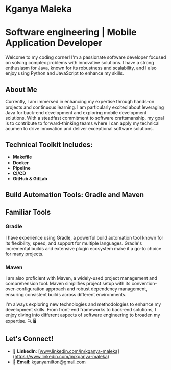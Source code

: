 # Kganya Maleka

 # Software engineering | Mobile Application Developer 

Welcome to my coding corner! I'm a passionate software developer focused on solving complex problems with innovative solutions. I have a strong enthusiasm for Java, known for its robustness and scalability, and I also enjoy using Python and JavaScript to enhance my skills.
## About Me 

 Currently, I am immersed in enhancing my expertise through hands-on projects and continuous learning.
I am particularly excited about leveraging Java for back-end development and exploring mobile development solutions. With a steadfast commitment to software craftsmanship, my goal is to contribute to forward-thinking teams where I can apply my technical acumen to drive innovation and deliver exceptional software solutions.
## Technical Toolkit Includes:

- **Makefile**
- **Docker**
- **Pipeline**
- **CI/CD**
- **GitHub & GitLab**

## Build Automation Tools: Gradle and Maven

## Familiar Tools

### Gradle
I have experience using Gradle, a powerful build automation tool known for its flexibility, speed, and support for multiple languages. Gradle's incremental builds and extensive plugin ecosystem make it a go-to choice for many projects.

### Maven
I am also proficient with Maven, a widely-used project management and comprehension tool. Maven simplifies project setup with its convention-over-configuration approach and robust dependency management, ensuring consistent builds across different environments.


I'm always exploring new technologies and methodologies to enhance my development skills. From front-end frameworks to back-end solutions, I enjoy diving into different aspects of software engineering to broaden my expertise. 🔍 🖥️

## Let's Connect!

- 🔗 **LinkedIn**: [www.linkedin.com/in/kganya-maleka](https://www.linkedin.com/in/kganya-maleka)
-  🔗 **Email**: [kganyamilton@gmail.com](kganyamilton@gmail.com)

